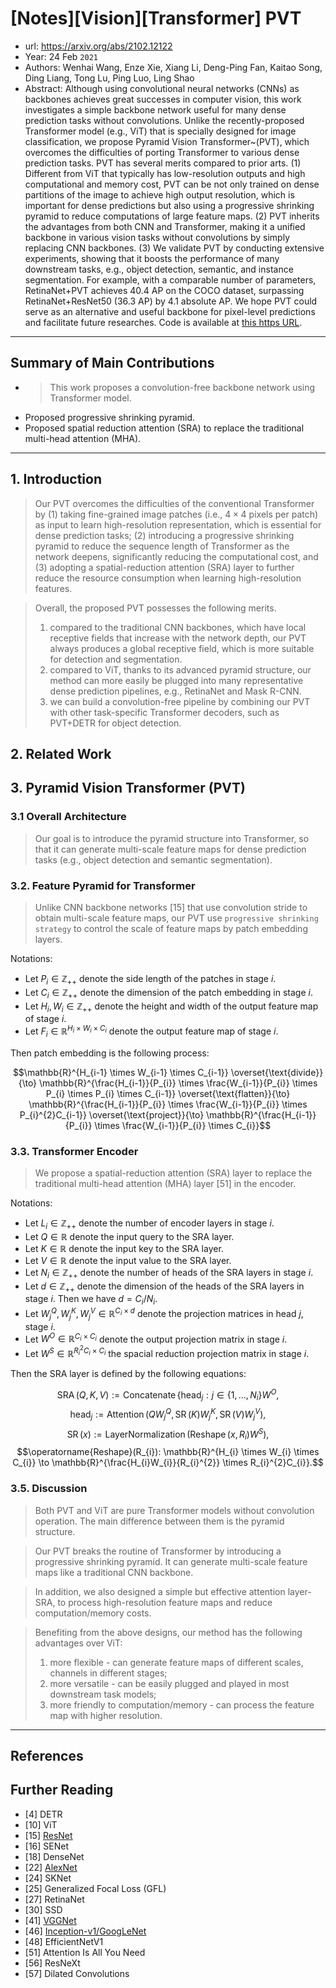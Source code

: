 # [Notes][Vision][Transformer] PVT

* url: https://arxiv.org/abs/2102.12122
* Year: 24 Feb `2021`
* Authors: Wenhai Wang, Enze Xie, Xiang Li, Deng-Ping Fan, Kaitao Song, Ding Liang, Tong Lu, Ping Luo, Ling Shao
* Abstract: Although using convolutional neural networks (CNNs) as backbones achieves great successes in computer vision, this work investigates a simple backbone network useful for many dense prediction tasks without convolutions. Unlike the recently-proposed Transformer model (e.g., ViT) that is specially designed for image classification, we propose Pyramid Vision Transformer~(PVT), which overcomes the difficulties of porting Transformer to various dense prediction tasks. PVT has several merits compared to prior arts. (1) Different from ViT that typically has low-resolution outputs and high computational and memory cost, PVT can be not only trained on dense partitions of the image to achieve high output resolution, which is important for dense predictions but also using a progressive shrinking pyramid to reduce computations of large feature maps. (2) PVT inherits the advantages from both CNN and Transformer, making it a unified backbone in various vision tasks without convolutions by simply replacing CNN backbones. (3) We validate PVT by conducting extensive experiments, showing that it boosts the performance of many downstream tasks, e.g., object detection, semantic, and instance segmentation. For example, with a comparable number of parameters, RetinaNet+PVT achieves 40.4 AP on the COCO dataset, surpassing RetinaNet+ResNet50 (36.3 AP) by 4.1 absolute AP. We hope PVT could serve as an alternative and useful backbone for pixel-level predictions and facilitate future researches. Code is available at [this https URL](https://github.com/whai362/PVT).

----------------------------------------------------------------------------------------------------

## Summary of Main Contributions

* > This work proposes a convolution-free backbone network using Transformer model.
* Proposed progressive shrinking pyramid.
* Proposed spatial reduction attention (SRA) to replace the traditional multi-head attention (MHA).

----------------------------------------------------------------------------------------------------

## 1. Introduction

> Our PVT overcomes the difficulties of the conventional Transformer by (1) taking fine-grained image patches (i.e., $4 \times 4$ pixels per patch) as input to learn high-resolution representation, which is essential for dense prediction tasks; (2) introducing a progressive shrinking pyramid to reduce the sequence length of Transformer as the network deepens, significantly reducing the computational cost, and (3) adopting a spatial-reduction attention (SRA) layer to further reduce the resource consumption when learning high-resolution features.

> Overall, the proposed PVT possesses the following merits.
> 1. compared to the traditional CNN backbones, which have local receptive fields that increase with the network depth, our PVT always produces a global receptive field, which is more suitable for detection and segmentation.
> 2. compared to ViT, thanks to its advanced pyramid structure, our method can more easily be plugged into many representative dense prediction pipelines, e.g., RetinaNet and Mask R-CNN.
> 3. we can build a convolution-free pipeline by combining our PVT with other task-specific Transformer decoders, such as PVT+DETR for object detection.

## 2. Related Work

## 3. Pyramid Vision Transformer (PVT)

### 3.1 Overall Architecture

> Our goal is to introduce the pyramid structure into Transformer, so that it can generate multi-scale feature maps for dense prediction tasks (e.g., object detection and semantic segmentation).

### 3.2. Feature Pyramid for Transformer

> Unlike CNN backbone networks [15] that use convolution stride to obtain multi-scale feature maps, our PVT use `progressive shrinking strategy` to control the scale of feature maps by patch embedding layers.

Notations:
* Let $P_{i} \in \mathbb{Z}_{++}$ denote the side length of the patches in stage $i$.
* Let $C_{i} \in \mathbb{Z}_{++}$ denote the dimension of the patch embedding in stage $i$.
* Let $H_{i}, W_{i} \in \mathbb{Z}_{++}$ denote the height and width of the output feature map of stage $i$.
* Let $F_{i} \in \mathbb{R}^{H_{i} \times W_{i} \times C_{i}}$ denote the output feature map of stage $i$.

Then patch embedding is the following process:

$$\mathbb{R}^{H_{i-1} \times W_{i-1} \times C_{i-1}} \overset{\text{divide}}{\to}
\mathbb{R}^{\frac{H_{i-1}}{P_{i}} \times \frac{W_{i-1}}{P_{i}} \times P_{i} \times P_{i} \times C_{i-1}} \overset{\text{flatten}}{\to}
\mathbb{R}^{\frac{H_{i-1}}{P_{i}} \times \frac{W_{i-1}}{P_{i}} \times P_{i}^{2}C_{i-1}} \overset{\text{project}}{\to}
\mathbb{R}^{\frac{H_{i-1}}{P_{i}} \times \frac{W_{i-1}}{P_{i}} \times C_{i}}$$

### 3.3. Transformer Encoder

> We propose a spatial-reduction attention (SRA) layer to replace the traditional multi-head attention (MHA) layer [51] in the encoder.

Notations:
* Let $L_{i} \in \mathbb{Z}_{++}$ denote the number of encoder layers in stage $i$.
* Let $Q \in \mathbb{R}^{}$ denote the input query to the SRA layer.
* Let $K \in \mathbb{R}^{}$ denote the input key to the SRA layer.
* Let $V \in \mathbb{R}^{}$ denote the input value to the SRA layer.
* Let $N_{i} \in \mathbb{Z}_{++}$ denote the number of heads of the SRA layers in stage $i$.
* Let $d \in \mathbb{Z}_{++}$ denote the dimension of the heads of the SRA layers in stage $i$.
Then we have $d = C_{i} / N_{i}$.
* Let $W_{j}^{Q}, W_{j}^{K}, W_{j}^{V} \in \mathbb{R}^{C_{i} \times d}$ denote the projection matrices in head $j$, stage $i$.
* Let $W^{O} \in \mathbb{R}^{C_{i} \times C_{i}}$ denote the output projection matrix in stage $i$.
* Let $W^{S} \in \mathbb{R}^{R_{i}^{2}C_{i} \times C_{i}}$ the spacial reduction projection matrix in stage $i$.

Then the SRA layer is defined by the following equations:

$$\operatorname{SRA}(Q, K, V) := \operatorname{Concatenate}\bigg\{\text{head}_{j}: j \in \{1, ..., N_{i}\bigg\}W^{O},$$
$$\text{head}_{j} := \operatorname{Attention}(QW_{j}^{Q}, \operatorname{SR}(K)W_{j}^{K}, \operatorname{SR}(V)W_{j}^{V}),$$
$$\operatorname{SR}(x) := \operatorname{LayerNormalization}(\operatorname{Reshape}(x, R_{i})W^{S}),$$
$$\operatorname{Reshape}(R_{i}): \mathbb{R}^{H_{i} \times W_{i} \times C_{i}} \to \mathbb{R}^{\frac{H_{i}W_{i}}{R_{i}^{2}} \times R_{i}^{2}C_{i}}.$$

### 3.5. Discussion

> Both PVT and ViT are pure Transformer models without convolution operation. The main difference between them is the pyramid structure.

> Our PVT breaks the routine of Transformer by introducing a progressive shrinking pyramid. It can generate multi-scale feature maps like a traditional CNN backbone.

> In addition, we also designed a simple but effective attention layer-SRA, to process high-resolution feature maps and reduce computation/memory costs.

> Benefiting from the above designs, our method has the following advantages over ViT:
> 1. more flexible - can generate feature maps of different scales, channels in different stages;
> 2. more versatile - can be easily plugged and played in most downstream task models;
> 3. more friendly to computation/memory - can process the feature map with higher resolution.

----------------------------------------------------------------------------------------------------

## References

## Further Reading

* [4] DETR
* [10] ViT
* [15] [ResNet](https://zhuanlan.zhihu.com/p/570072614)
* [16] SENet
* [18] DenseNet
* [22] [AlexNet](https://zhuanlan.zhihu.com/p/565285454)
* [24] SKNet
* [25] Generalized Focal Loss (GFL)
* [27] RetinaNet
* [30] SSD
* [41] [VGGNet](https://zhuanlan.zhihu.com/p/563314926)
* [46] [Inception-v1/GoogLeNet](https://zhuanlan.zhihu.com/p/564141144)
* [48] EfficientNetV1
* [51] Attention Is All You Need
* [56] ResNeXt
* [57] Dilated Convolutions
